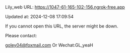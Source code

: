Lily_web URL: https://1047-61-165-102-156.ngrok-free.app

Updated at: 2024-12-08 17:09:54

If you cannot open this URL, the server might be down.

Please contact: 

goley04@foxmail.com Or Wechat:GL_yeaH